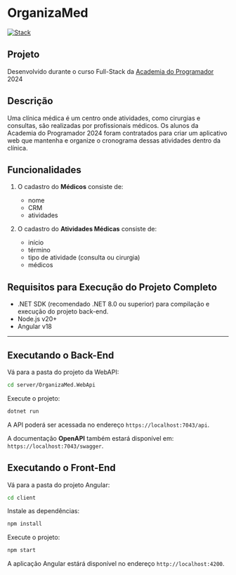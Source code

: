 # OrganizaMed

[![Stack](https://skillicons.dev/icons?i=dotnet,cs,postman,nodejs,typescript,angular&perline=8)](https://skillicons.dev)

## Projeto

Desenvolvido durante o curso Full-Stack da [Academia do Programador](https://www.academiadoprogramador.net) 2024


## Descrição

Uma clínica médica é um centro onde atividades, como cirurgias e consultas, são realizadas por profissionais médicos. Os alunos da Academia do Programador 2024 foram contratados para criar um aplicativo web que mantenha e organize o cronograma dessas atividades dentro da clínica.


## Funcionalidades

1. O cadastro do **Médicos** consiste de:
	- nome
	- CRM
	- atividades

2. O cadastro do **Atividades Médicas** consiste de:
	- início
	- término
	- tipo de atividade (consulta ou cirurgia)
	- médicos


## Requisitos para Execução do Projeto Completo

- .NET SDK (recomendado .NET 8.0 ou superior) para compilação e execução do projeto back-end.
- Node.js v20+
- Angular v18 

---
## Executando o Back-End 

Vá para a pasta do projeto da WebAPI:

```bash
cd server/OrganizaMed.WebApi
```

Execute o projeto:

```bash
dotnet run
```

A API poderá ser acessada no endereço `https://localhost:7043/api`.

A documentação **OpenAPI** também estará disponível em: `https://localhost:7043/swagger`.

## Executando o Front-End 

Vá para a pasta do projeto Angular:

```bash
cd client
```

Instale as dependências:

```bash
npm install
```

Execute o projeto:

```bash
npm start
```

A aplicação Angular estárá disponível no endereço `http://localhost:4200`.
